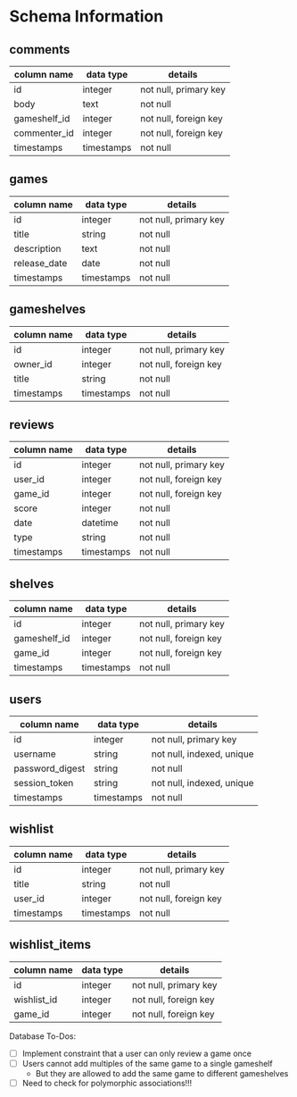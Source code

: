 # Schema Information

## comments
column name  | data type  | details
-------------|------------|-----------------------
id           | integer    | not null, primary key
body         | text       | not null
gameshelf_id | integer    | not null, foreign key
commenter_id | integer    | not null, foreign key
timestamps   | timestamps | not null

## games
column name  | data type  | details
-------------|------------|-----------------------
id           | integer    | not null, primary key
title        | string     | not null
description  | text       | not null
release_date | date       | not null
timestamps   | timestamps | not null

## gameshelves
column name | data type  | details
------------|------------|-----------------------
id          | integer    | not null, primary key
owner_id    | integer    | not null, foreign key
title       | string     | not null
timestamps  | timestamps | not null

## reviews
column name | data type  | details
------------|------------|-----------------------
id          | integer    | not null, primary key
user_id     | integer    | not null, foreign key
game_id     | integer    | not null, foreign key
score       | integer    | not null
date        | datetime   | not null
type        | string     | not null
timestamps  | timestamps | not null

## shelves
column name  | data type  | details
-------------|------------|-----------------------
id           | integer    | not null, primary key
gameshelf_id | integer    | not null, foreign key
game_id      | integer    | not null, foreign key
timestamps   | timestamps | not null

## users
column name     | data type  | details
----------------|------------|-----------------------
id              | integer    | not null, primary key
username        | string     | not null, indexed, unique
password_digest | string     | not null
session_token   | string     | not null, indexed, unique
timestamps      | timestamps | not null


## wishlist
column name  | data type  | details
-------------|------------|-----------------------
id           | integer    | not null, primary key
title        | string     | not null
user_id      | integer    | not null, foreign key
timestamps   | timestamps | not null

## wishlist_items
column name  | data type  | details
-------------|------------|-----------------------
id           | integer    | not null, primary key
wishlist_id  | integer    | not null, foreign key
game_id      | integer    | not null, foreign key


Database To-Dos:
- [ ] Implement constraint that a user can only review a game once
- [ ] Users cannot add multiples of the same game to a single gameshelf
  - But they are allowed to add the same game to different gameshelves
- [ ] Need to check for polymorphic associations!!!
